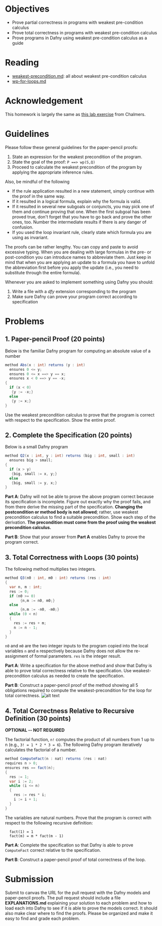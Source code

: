 # Objectives

   * Prove partial correctness in programs with weakest pre-condition calculus
   * Prove total correctness in programs with weakest pre-condition calculus
   * Prove programs in Dafny using weakest pre-condition calculus as a guide

# Reading

   * [weakest-precondition.md](https://bitbucket.org/byucs329/byu-cs-329-lecture-notes/src/master/weakest-preconditions.md): all about weakest pre-condition calculus
   * [wp-for-loops.md](https://bitbucket.org/byucs329/byu-cs-329-lecture-notes/src/master/wp-for-loops.md)

# Acknowledgement

This homework is largely the same as [this lab exercise](http://www.cse.chalmers.se/edu/year/2016/course/course/TDA567_Testing_debugging_and_verification/Lab3.html) from Chalmers.

# Guidelines

Please follow these general guidelines for the paper-pencil proofs:  

   1. State an expression for the weakest precondition of the program.
   2. State the goal of the proof: `P ==> wp(S,Q)` 
   2. Proceed to calculate the weakest precondition of the program by applying the appropriate inference rules.

Also, be mindful of the following

   * If the rule application resulted in a new statement, simply continue with the proof in the same way.
   * If it resulted in a logical formula, explain why the formula is valid.
   * If it resulted in several new subgoals or conjuncts, you may pick one of them and continue proving that one. When the first subgoal has been proved true, don't forget that you have to go back and prove the other ones, too.     Number the intermediate results if there is any danger of confusion.
   * If you used the loop invariant rule, clearly state which formula you are using as invariant.

The proofs can be rather lengthy. You can copy and paste to avoid excessive typing. When you are dealing with large formulas in the pre- or post-condition you can introduce names to abbreviate them. Just keep in mind that when you are applying an update to a formula you have to unfold the abbreviation first before you apply the update (i.e., you need to substitute through the entire formula).

Whenever you are asked to implement something using Dafny you should:

   1. Write a file with a *dfy* extension corresponding to the program
   2. Make sure Dafny can prove your program correct according to specification


# Problems

## 1. Paper-pencil Proof (20 points)

Below is the familiar Dafny program for computing an absolute value of a number

```java
method Abs(x : int) returns (y : int) 
  ensures 0 <= y;
  ensures 0 <= x ==> y == x;
  ensures x < 0 ==> y == -x;
{
  if (x < 0)
   {y := -x;}
  else
   {y := x;}
}
```

Use the weakest precondition calculus to prove that the program is correct with respect to the specification. Show the entire proof.

## 2. Complete the Specification (20 points)

Below is a small Dafny program

```java
method Q2(x : int, y : int) returns (big : int, small : int) 
  ensures big > small;
{
  if (x > y)
   {big, small := x, y;}
  else
   {big, small := y, x;}
}
```
**Part A**: Dafny will not be able to prove the above program correct because its specification is incomplete. Figure out exactly why the proof fails, and from there derive the missing part of the specification.  **Changing the postcondition or method body is not allowed**; rather, use weakest precondition calculus to find a suitable precondition. Show each step of the derivation. **The precondition must come from the proof using the weakest precondition calculus.**

**Part B**: 
Show that your answer from **Part A** enables Dafny to prove the program correct.

## 3. Total Correctness with Loops (30 points)

The following method multiplies two integers.
```java
method Q3(n0 : int, m0 : int) returns (res : int)
{
  var n, m : int;
  res := 0;
  if (n0 >= 0) 
       {n,m := n0, m0;} 
  else 
       {n,m := -n0, -m0;}
  while (0 < n) 
  { 
    res := res + m; 
    n := n - 1; 
  }
}
```

`n0` and `m0` are the two integer inputs to the program copied into the local variables `n` and `m` respectively because Dafny does not allow the re-assignment of formal parameters. `res` is the integer result. 

**Part A**: Write a specification for the above method and show that Dafny is able to prove total correctness relative to the specification.  Use weakest-precondition calculus as needed to create the specification.


**Part B**: Construct a paper-pencil proof of the method showing all 5 obligations required to compute the weakest-precondition for the loop for total correctness.
![alt text](image.png)

## 4. Total Correctness Relative to Recursive Definition (30 points)

**OPTIONAL -- NOT REQUIRED**

The factorial function, `n!` computes the product of all numbers from 1 up to n (e.g., `3! = 1 * 2 * 3 = 6`). The following Dafny program iteratively calculates the factorial of a number.

```java
method ComputeFact(n : nat) returns (res : nat)
requires n > 0;
ensures res == fact(n);
{
  res := 1;
  var i := 2;
  while (i <= n) 
  {
    res := res * i;
    i := i + 1;
  }
}
 ```

The variables are natural numbers. Prove that the program is correct with respect to the following recursive definition:

```
  fact(1) = 1
  fact(m) = m * fact(m - 1)
```

**Part A**: Complete the specification so that Dafny is able to prove `ComputeFact` correct relative to the specification.

**Part B**: Construct a paper-pencil proof of total correctness of the loop.

# Submission

Submit to canvas the URL for the pull request with the Dafny models and paper-pencil proofs. The pull request should include a file **EXPLANATIONS.md** explaining your solution to each problem and how to load each into Dafny to see if it is able to prove the models correct. It should also make clear where to find the proofs. Please be organized and make it easy to find and grade each problem.